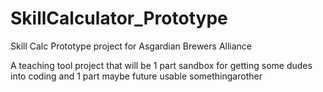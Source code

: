 # SkillCalculator_Prototype
Skill Calc Prototype project for Asgardian Brewers Alliance


A teaching tool project that will be 1 part sandbox for getting some dudes into coding and 1 part maybe future usable somethingarother
